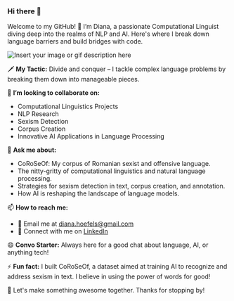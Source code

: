 ### Hi there 👋

Welcome to my GitHub! 🌟 I’m Diana, a passionate Computational Linguist diving deep into the realms of NLP and AI. Here's where I break down language barriers and build bridges with code.

![Insert your image or gif description here](https://i.giphy.com/media/v1.Y2lkPTc5MGI3NjExZ3Rxdnd2YWJicGFkbnpnbmh1bmUzeDNvbTV4cDNnYnVpZ2N0OGMyNyZlcD12MV9pbnRlcm5hbF9naWZfYnlfaWQmY3Q9Zw/dkXKZzUJlM7xDm31ge/giphy.gif)

🗡️ **My Tactic:** Divide and conquer – I tackle complex language problems by breaking them down into manageable pieces.

👯 **I’m looking to collaborate on:**
   - Computational Linguistics Projects
   - NLP Research
   - Sexism Detection
   - Corpus Creation
   - Innovative AI Applications in Language Processing

💬 **Ask me about:**
   - CoRoSeOf: My corpus of Romanian sexist and offensive language.
   - The nitty-gritty of computational linguistics and natural language processing.
   - Strategies for sexism detection in text, corpus creation, and annotation.
   - How AI is reshaping the landscape of language models.

📫 **How to reach me:**
   - 📧 Email me at diana.hoefels@gmail.com
   - 🤝 Connect with me on [LinkedIn](https://www.linkedin.com/in/diana-hoefels-6668b776/)

😄 **Convo Starter:** Always here for a good chat about language, AI, or anything tech!

⚡ **Fun fact:** I built CoRoSeOf, a dataset aimed at training AI to recognize and address sexism in text. I believe in using the power of words for good!

🚀 Let's make something awesome together. Thanks for stopping by!
